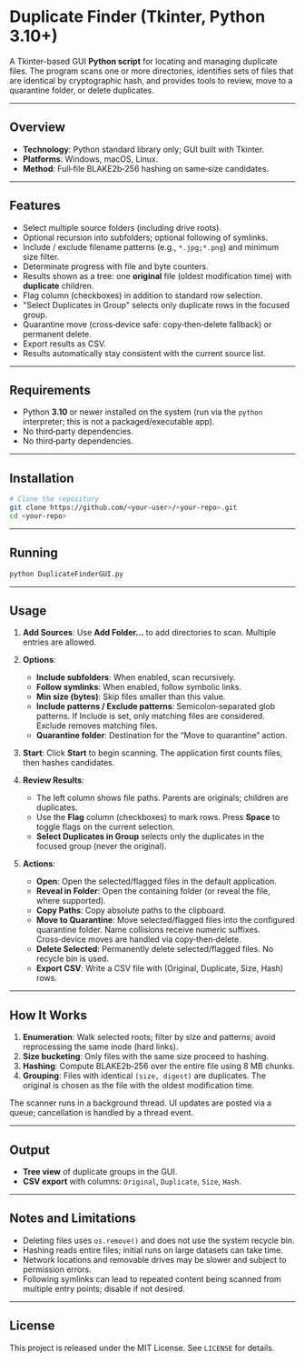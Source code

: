 # Duplicate Finder (Tkinter, Python 3.10+)

A Tkinter-based GUI **Python script** for locating and managing duplicate files. The program scans one or more directories, identifies sets of files that are identical by cryptographic hash, and provides tools to review, move to a quarantine folder, or delete duplicates.

---

## Overview

* **Technology**: Python standard library only; GUI built with Tkinter.
* **Platforms**: Windows, macOS, Linux.
* **Method**: Full‑file BLAKE2b‑256 hashing on same‑size candidates.

---

## Features

* Select multiple source folders (including drive roots).
* Optional recursion into subfolders; optional following of symlinks.
* Include / exclude filename patterns (e.g., `*.jpg;*.png`) and minimum size filter.
* Determinate progress with file and byte counters.
* Results shown as a tree: one **original** file (oldest modification time) with **duplicate** children.
* Flag column (checkboxes) in addition to standard row selection.
* "Select Duplicates in Group" selects only duplicate rows in the focused group.
* Quarantine move (cross‑device safe: copy‑then‑delete fallback) or permanent delete.
* Export results as CSV.
* Results automatically stay consistent with the current source list.

---

## Requirements

* Python **3.10** or newer installed on the system (run via the `python` interpreter; this is not a packaged/executable app).
* No third‑party dependencies.
* No third‑party dependencies.

---

## Installation

```bash
# Clone the repository
git clone https://github.com/<your-user>/<your-repo>.git
cd <your-repo>
```

---

## Running

```bash
python DuplicateFinderGUI.py
```

---

## Usage

1. **Add Sources**: Use **Add Folder…** to add directories to scan. Multiple entries are allowed.
2. **Options**:

   * **Include subfolders**: When enabled, scan recursively.
   * **Follow symlinks**: When enabled, follow symbolic links.
   * **Min size (bytes)**: Skip files smaller than this value.
   * **Include patterns / Exclude patterns**: Semicolon‑separated glob patterns. If Include is set, only matching files are considered. Exclude removes matching files.
   * **Quarantine folder**: Destination for the “Move to quarantine” action.
3. **Start**: Click **Start** to begin scanning. The application first counts files, then hashes candidates.
4. **Review Results**:

   * The left column shows file paths. Parents are originals; children are duplicates.
   * Use the **Flag** column (checkboxes) to mark rows. Press **Space** to toggle flags on the current selection.
   * **Select Duplicates in Group** selects only the duplicates in the focused group (never the original).
5. **Actions**:

   * **Open**: Open the selected/flagged files in the default application.
   * **Reveal in Folder**: Open the containing folder (or reveal the file, where supported).
   * **Copy Paths**: Copy absolute paths to the clipboard.
   * **Move to Quarantine**: Move selected/flagged files into the configured quarantine folder. Name collisions receive numeric suffixes. Cross‑device moves are handled via copy‑then‑delete.
   * **Delete Selected**: Permanently delete selected/flagged files. No recycle bin is used.
   * **Export CSV**: Write a CSV file with (Original, Duplicate, Size, Hash) rows.

---

## How It Works

1. **Enumeration**: Walk selected roots; filter by size and patterns; avoid reprocessing the same inode (hard links).
2. **Size bucketing**: Only files with the same size proceed to hashing.
3. **Hashing**: Compute BLAKE2b‑256 over the entire file using 8 MB chunks.
4. **Grouping**: Files with identical `(size, digest)` are duplicates. The original is chosen as the file with the oldest modification time.

The scanner runs in a background thread. UI updates are posted via a queue; cancellation is handled by a thread event.

---

## Output

* **Tree view** of duplicate groups in the GUI.
* **CSV export** with columns: `Original`, `Duplicate`, `Size`, `Hash`.

---

## Notes and Limitations

* Deleting files uses `os.remove()` and does not use the system recycle bin.
* Hashing reads entire files; initial runs on large datasets can take time.
* Network locations and removable drives may be slower and subject to permission errors.
* Following symlinks can lead to repeated content being scanned from multiple entry points; disable if not desired.

---

## License

This project is released under the MIT License. See `LICENSE` for details.
